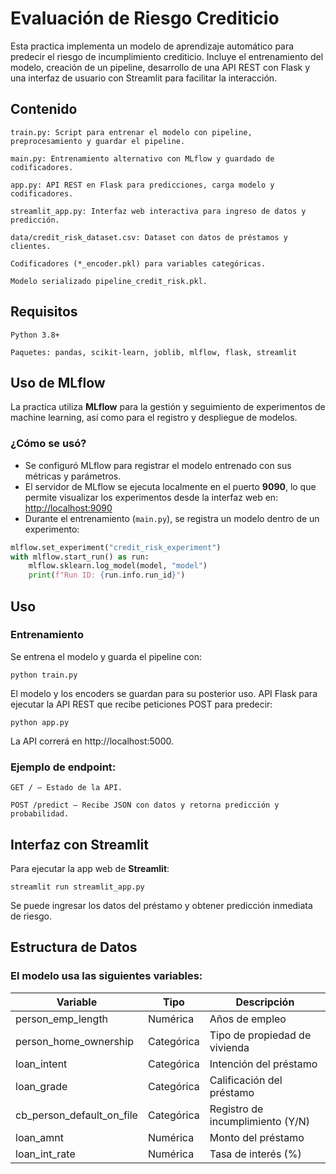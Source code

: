 # Evaluación de Riesgo Crediticio

Esta practica implementa un modelo de aprendizaje automático para predecir el riesgo de incumplimiento crediticio. Incluye el entrenamiento del modelo, creación de un pipeline, desarrollo de una API REST con Flask y una interfaz de usuario con Streamlit para facilitar la interacción.
## Contenido

    train.py: Script para entrenar el modelo con pipeline, preprocesamiento y guardar el pipeline.

    main.py: Entrenamiento alternativo con MLflow y guardado de codificadores.

    app.py: API REST en Flask para predicciones, carga modelo y codificadores.

    streamlit_app.py: Interfaz web interactiva para ingreso de datos y predicción.

    data/credit_risk_dataset.csv: Dataset con datos de préstamos y clientes.

    Codificadores (*_encoder.pkl) para variables categóricas.

    Modelo serializado pipeline_credit_risk.pkl.

## Requisitos

    Python 3.8+

    Paquetes: pandas, scikit-learn, joblib, mlflow, flask, streamlit

## Uso de MLflow

La practica utiliza **MLflow** para la gestión y seguimiento de experimentos de machine learning, así como para el registro y despliegue de modelos.

### ¿Cómo se usó?

- Se configuró MLflow para registrar el modelo entrenado con sus métricas y parámetros.
- El servidor de MLflow se ejecuta localmente en el puerto **9090**, lo que permite visualizar los experimentos desde la interfaz web en:  
  [http://localhost:9090](http://localhost:9090)
- Durante el entrenamiento (`main.py`), se registra un modelo dentro de un experimento:

```python
mlflow.set_experiment("credit_risk_experiment")
with mlflow.start_run() as run:
    mlflow.sklearn.log_model(model, "model")
    print(f"Run ID: {run.info.run_id}")
```
## Uso
### Entrenamiento

Se entrena el modelo y guarda el pipeline con:

    python train.py

El modelo y los encoders se guardan para su posterior uso.
API Flask para ejecutar la API REST que recibe peticiones POST para predecir:

    python app.py

La API correrá en http://localhost:5000.

### Ejemplo de endpoint:

    GET / — Estado de la API.

    POST /predict — Recibe JSON con datos y retorna predicción y probabilidad.

## Interfaz con Streamlit

Para ejecutar la app web de **Streamlit**:

    streamlit run streamlit_app.py

Se puede ingresar los datos del préstamo y obtener predicción inmediata de riesgo.

## Estructura de Datos

### El modelo usa las siguientes variables:
| Variable                   | Tipo         | Descripción                       |
|----------------------------|--------------|---------------------------------|
| person_emp_length           | Numérica     | Años de empleo                  |
| person_home_ownership       | Categórica   | Tipo de propiedad de vivienda  |
| loan_intent                | Categórica   | Intención del préstamo          |
| loan_grade                 | Categórica   | Calificación del préstamo       |
| cb_person_default_on_file  | Categórica   | Registro de incumplimiento (Y/N)|
| loan_amnt                  | Numérica     | Monto del préstamo              |
| loan_int_rate              | Numérica     | Tasa de interés (%)             |